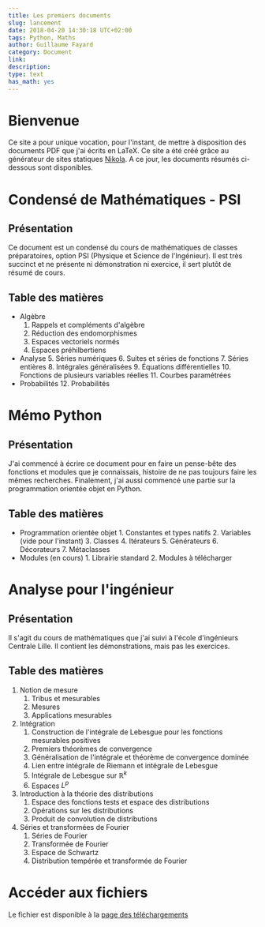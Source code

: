 ```yaml
---
title: Les premiers documents
slug: lancement
date: 2018-04-20 14:30:18 UTC+02:00
tags: Python, Maths
author: Guillaume Fayard
category: Document
link:
description:
type: text
has_math: yes
---
```


# Bienvenue

Ce site a pour unique vocation, pour l'instant, de mettre à disposition des documents PDF que j'ai écrits en LaTeX. Ce site a été créé grâce au générateur de sites statiques [Nikola](http://getnikola.com). <!-- TEASER_END -->
 A ce jour, les documents résumés ci-dessous sont disponibles.

# Condensé de Mathématiques - PSI
## Présentation

Ce document est un condensé du cours de mathématiques de classes préparatoires, option PSI (Physique et Science de l'Ingénieur). Il est très succinct et ne présente ni démonstration ni exercice, il sert plutôt de résumé de cours.

## Table des matières

- Algèbre
    1. Rappels et compléments d'algèbre
    2. Réduction des endomorphismes
    3. Espaces vectoriels normés
    4. Espaces préhilbertiens
- Analyse
    5. Séries numériques
    6. Suites et séries de fonctions
    7. Séries entières
    8. Intégrales généralisées
    9. Équations différentielles
    10. Fonctions de plusieurs variables réelles
    11. Courbes paramétrées
- Probabilités
    12. Probabilités

# Mémo Python
## Présentation

J'ai commencé à écrire ce document pour en faire un pense-bête des fonctions et modules que je connaissais, histoire de ne pas toujours faire les mêmes recherches. Finalement, j'ai aussi commencé une partie sur la programmation orientée objet en Python.

## Table des matières

- Programmation orientée objet
      1. Constantes et types natifs
      2. Variables (vide pour l'instant)
      3. Classes
      4. Itérateurs
      5. Générateurs
      6. Décorateurs
      7. Métaclasses
- Modules (en cours)
      1. Librairie standard
      2. Modules à télécharger

# Analyse pour l'ingénieur
## Présentation

Il s'agit du cours de mathématiques que j'ai suivi à l'école d'ingénieurs Centrale Lille. Il contient les démonstrations, mais pas les exercices.

## Table des matières

1. Notion de mesure
    1. Tribus et mesurables
    2. Mesures
    3. Applications mesurables
2. Intégration
    1. Construction de l'intégrale de Lebesgue pour les fonctions mesurables positives
    2. Premiers théorèmes de convergence
    3. Généralisation de l'intégrale et théorème de convergence dominée
    4. Lien entre intégrale de Riemann et intégrale de Lebesgue
    5. Intégrale de Lebesgue sur $\mathbb{R}^k$
    6. Espaces $L^p$
3. Introduction à la théorie des distributions
    1. Espace des fonctions tests et espace des distributions
    2. Opérations sur les distributions
    3. Produit de convolution de distributions
4. Séries et transformées de Fourier
    1. Séries de Fourier
    2. Transformée de Fourier
    3. Espace de Schwartz
    4. Distribution tempérée et transformée de Fourier

# Accéder aux fichiers

Le fichier est disponible à la [page des téléchargements](/fichiers/)
